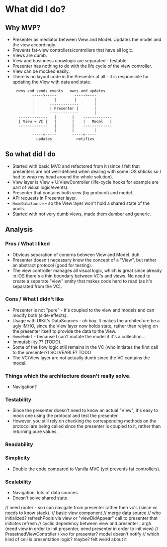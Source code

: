 # What did I do?

## Why MVP?

- Presenter as mediator between View and Model. Updates the model and the view accordingly.
- Prevents fat-view controllers/controllers that have all logic.
- Views are dumb.
- View and businness unowlogic are separated - testable.
- Presenter has nothing to do with the life cycle of the view controller.
- View can be mocked easily.
- There is no layout code in the Presenter at all - it is responsible for updating the View with data and state.

```
     owns and sends events   owns and updates
            ----->-----        ----->----
            |         |        |        |
            |       -------------       |
            |       | Presenter |       |
            |       -------------       |
      -------------   |       |    -------------
      | View + VC |   |       |    |   Model   |
      -------------   |       |    -------------
            |         |       |         |
            -----<-----       -----<-----
              updates           notifies
```


## So what did I do

- Started with basic MVC and refactored from it (since I felt that presenters are not well-defined when dealing with some iOS shticks so I had to wrap my head around the whole solution).
- View layer is View + UIViewController (life-cycle hooks for example are part of visual logic/events).
- Presenter that contains both view (by protocol) and model.
- API requests in Presenter layer.
- `HomeDataSource` - so the View layer won't hold a shared state of the pools.
- Started with not very dumb views, made them dumber and generic.

## Analysis

### Pros / What I liked

- Obvious separation of conerns between View and Model. duh.
- Presenter doesn't necessary know the concept of a "View", but rather an abstract protocol (good for testing).
- The view controller manages all visual logic, which is great since already in iOS there's a thin boundary between VC's and views. No need to create a separate "view" entity that makes code hard to read (as it's separated from the VC).

### Cons / What I didn't like

- Presenter is not "pure" - it's coupled to the view and models and can modify both (side-effects).
- Usage with UIKit's DataSources - oh boy. It makes the architecture be a ugly IMHO, since the View layer now holds state, rather than relying on the presenter itself to provide the data to the View.
- `HomeModel` - because I can't mutate the model if it's a collection...
- Immutability ?? (TODO).
- Some of the flow logic still remains in the VC (who initiates the first call to the presenter?) SOLVEABLE? TODO
- The VC/View layer are not actually dumb since the VC contains the model.

### Things which the architecture doesn't really solve.

- Navigation?

### Testability

- Since the presenter doesn't need to know an actual "View", it's easy to mock one using the protocol and test the presenter.
- However, you still rely on checking the corresponding methods on the protocol are being called since the presenter is coupled to it, rather than returning pure values.

### Readability

### Simplicity

- Double the code compared to Vanilla MVC (yet prevents fat controllers).

### Scalability

- Navigation, lots of data sources.
- Doesn't solve shared state.


// need router - so i can navigate from presenter rather then vc's (since vc needs to know stack).
// basic view component
// merge data source
// who initialized? refreshPools via view or "viewDidAppear" call to presenter that initiates refresh
// cyclic depedency between view and presenter , argh. (need view in order to init presenter, need presenter in order to init view)
// PresetnedViewController
/ kvo for presenter? model doesn't notify
// which kind of cell is presentation logic? maybe? felt weird about it
